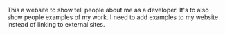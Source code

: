 This a website to show tell people about me as a developer. It's to also show people examples of my work. I need to add examples to my website instead of linking to external sites.